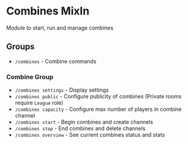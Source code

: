 # Combines MixIn

Module to start, run and manage combines

## Groups

- `/combines` -  Combine commands

### Combine Group

- `/combines settings` - Display settings
- `/combines public` - Configure publicity of combines (Private rooms require `League` role)
- `/combines capacity` - Configure max number of players in combine channel
- `/combines start` - Begin combines and create channels
- `/combines stop` - End combines and delete channels
- `/combines overview` - See current combines status and stats
